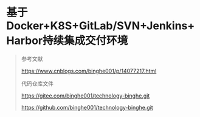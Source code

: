 # 基于Docker+K8S+GitLab/SVN+Jenkins+Harbor持续集成交付环境





> 参考文献
>
> https://www.cnblogs.com/binghe001/p/14077217.html
>
> 代码仓库文件
>
> https://gitee.com/binghe001/technology-binghe.git
>
> https://github.com/binghe001/technology-binghe.git



